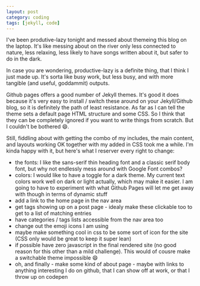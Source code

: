 ```yaml
---
layout: post
category: coding
tags: [jekyll, code]
---
```

I've been produtive-lazy tonight and messed about themeing this blog on the laptop. It's like messing about on the river only less connected to nature, less relaxing, less likely to have songs written about it, but safer to do in the dark.

In case you are wondering, productive-lazy is a definite thing, that I think I just made up. It's sorta like busy work, but less busy, and with more tangible (and useful, goddammit) outputs.

Github pages offers a good number of Jekyll themes. It's good it does because it's very easy to install / switch these around on your Jekyll/Github blog, so it is definitely the path of least resistance. As far as I can tell the theme sets a default page HTML structure and some CSS. So I think that they can be completely ignored if you want to write things from scratch. But I couldn't be bothered :smile:.

Still, fiddling about with getting the combo of my includes, the main content, and layouts working OK together with my added in CSS took me a while. I'm kinda happy with it, but here's what I reserver every right to change:

- the fonts: I like the sans-serif thin heading font and a classic serif body font, but why not endlessly mess around with Google Font combos?
- colors: I would like to have a toggle for a dark theme. My current text colors work well on dark or light actually, which may make it easier. I am going to have to experiment with what Github Pages will let me get away with though in terms of dynamic stuff
- add a link to the home page in the nav area
- get tags showing up on a post page - idealy make these clickable too to get to a list of matching entries
- have categories / tags lists accessible from the nav area too
- change out the emoji icons I am using
- maybe make something cool in css to be some sort of icon for the site (CSS only would be great to keep it super lean)
- if possible have zero javascript in the final rendered site (no good reason for this other than a mild challenge). This would of cousre make a switchable theme impossible :smile:
- oh, and finally - make some kind of about page - maybe with links to anything interesting I do on github, that I can show off at work, or that I throw up on codepen
